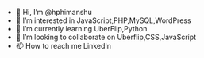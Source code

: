 - 👋 Hi, I’m @hphimanshu
- 👀 I’m interested in JavaScript,PHP,MySQL,WordPress
- 🌱 I’m currently learning  UberFlip,Python
- 💞️ I’m looking to collaborate on Uberflip,CSS,JavaScript
- 📫 How to reach me LinkedIn

<!---
hphimanshu/hphimanshu is a ✨ special ✨ repository because its `README.md` (this file) appears on your GitHub profile.
You can click the Preview link to take a look at your changes.
--->
